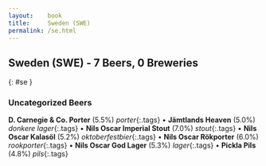 ```yaml
---
layout:    book
title:     Sweden (SWE)
permalink: /se.html
---
```


## Sweden (SWE) - 7 Beers, 0 Breweries
{: #se }




### Uncategorized Beers

**D. Carnegie & Co. Porter** (5.5%) _porter_{:.tags}  • 
**Jämtlands Heaven** (5.0%) _donkere lager_{:.tags}  • 
**Nils Oscar Imperial Stout** (7.0%) _stout_{:.tags}  • 
**Nils Oscar Kalasöl** (5.2%) _oktoberfestbier_{:.tags}  • 
**Nils Oscar Rökporter** (6.0%) _rookporter_{:.tags}  • 
**Nils Oscar God Lager** (5.3%) _lager_{:.tags}  • 
**Pickla Pils** (4.8%) _pils_{:.tags} 



 

